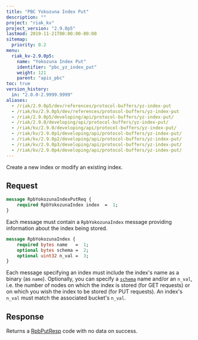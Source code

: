 ```yaml
---
title: "PBC Yokozuna Index Put"
description: ""
project: "riak_kv"
project_version: "2.9.0p5"
lastmod: 2019-11-21T00:00:00-00:00
sitemap:
  priority: 0.2
menu:
  riak_kv-2.9.0p5:
    name: "Yokozuna Index Put"
    identifier: "pbc_yz_index_put"
    weight: 121
    parent: "apis_pbc"
toc: true
version_history:
  in: "2.0.0-2.9999.9999"
aliases:
  - /riak/2.9.0p5/dev/references/protocol-buffers/yz-index-put
  - /riak/kv/2.9.0p5/dev/references/protocol-buffers/yz-index-put
  - /riak/2.9.0p5/developing/api/protocol-buffers/yz-index-put/
  - /riak/2.9.0/developing/api/protocol-buffers/yz-index-put/
  - /riak/kv/2.9.0/developing/api/protocol-buffers/yz-index-put/
  - /riak/kv/2.9.0p1/developing/api/protocol-buffers/yz-index-put/
  - /riak/kv/2.9.0p2/developing/api/protocol-buffers/yz-index-put/
  - /riak/kv/2.9.0p3/developing/api/protocol-buffers/yz-index-put/
  - /riak/kv/2.9.0p4/developing/api/protocol-buffers/yz-index-put/
---
```


Create a new index or modify an existing index.

## Request

```protobuf
message RpbYokozunaIndexPutReq {
    required RpbYokozunaIndex index  =  1;
}
```

Each message must contain a `RpbYokozunaIndex` message providing
information about the index being stored.

```protobuf
message RpbYokozunaIndex {
    required bytes name   =  1;
    optional bytes schema =  2;
    optional uint32 n_val =  3;
}
```

Each message specifying an index must include the index's name as a
binary (as `name`). Optionally, you can specify a [`schema`]({{<baseurl>}}riak/kv/2.9.0p5/developing/usage/search-schemas) name and/or an `n_val`, i.e. the number of nodes on which the index is stored (for GET requests) or on which you wish the index to be stored (for PUT requests). An index's `n_val` must match the associated bucket's `n_val`.

## Response

Returns a [RpbPutResp]({{<baseurl>}}riak/kv/2.9.0p5/developing/api/protocol-buffers/#message-codes) code with no data on success.

